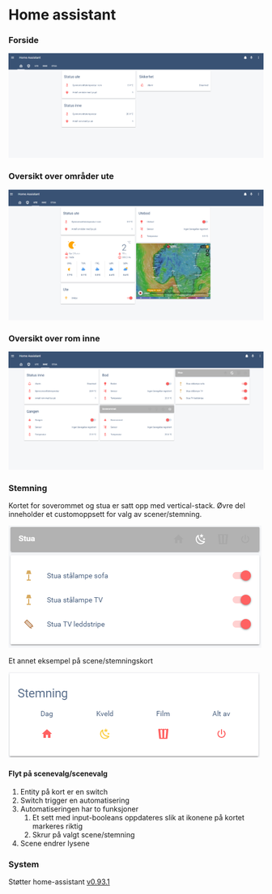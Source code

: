 # Home assistant

### Forside
![](doc/images/home_assistant_main.png)

### Oversikt over områder ute
![](doc/images/home_assistant_outside.png)

### Oversikt over rom inne
![](doc/images/home_assistant_inside.png)

### Stemning
Kortet for soverommet og stua er satt opp med vertical-stack. Øvre del inneholder
et customoppsett for valg av scener/stemning.

![](doc/images/home_assistant_scene_vertical-stack.png) 

Et annet eksempel på scene/stemningskort

![](doc/images/home_assistant_scene_card.png)

#### Flyt på scenevalg/scenevalg
1. Entity på kort er en switch
2. Switch trigger en automatisering
3. Automatiseringen har to funksjoner
   1. Et sett med input-booleans oppdateres slik at ikonene på kortet markeres riktig
   2. Skrur på valgt scene/stemning
4. Scene endrer lysene 

### System
Støtter home-assistant [v0.93.1](https://github.com/home-assistant/home-assistant/releases/tag/0.93.1)